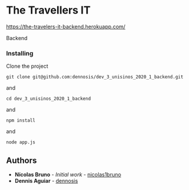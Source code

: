 # The Travellers IT
https://the-travelers-it-backend.herokuapp.com/

Backend

### Installing

Clone the project

```
git clone git@github.com:dennosis/dev_3_unisinos_2020_1_backend.git
```
and
```
cd dev_3_unisinos_2020_1_backend
```
and
```
npm install
```
and
```
node app.js
```

## Authors

* **Nícolas Bruno** - *Initial work* - [nicolas1bruno](https://github.com/nicolas1bruno)
* **Dennis Aguiar** - [dennosis](https://github.com/dennosis)





